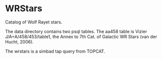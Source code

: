 # WRStars

Catalog of Wolf Rayet stars.

The data directory contains two psql tables. The aa458 table is Vizier
J/A+A/458/453/table1, the Annex to 7th Cat. of Galactic WR Stars (van
der Hucht, 2006).

The wrstars is a simbad tap query from TOPCAT.

